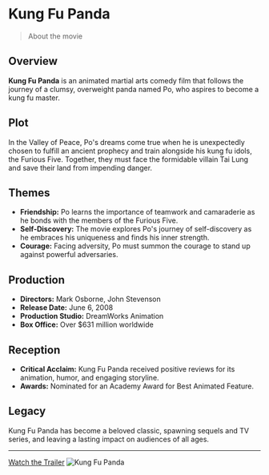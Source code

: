 # Kung Fu Panda
> About the movie
## Overview
**Kung Fu Panda** is an animated martial arts comedy film that follows the journey of a clumsy, overweight panda named Po,
who aspires to become a kung fu master.

## Plot
In the Valley of Peace, Po's dreams come true when he is unexpectedly chosen to fulfill an ancient prophecy and train alongside 
his kung fu idols, the Furious Five. Together, they must face the formidable villain Tai Lung and save their land from impending danger.

## Themes
- **Friendship:** Po learns the importance of teamwork and camaraderie as he bonds with the members of the Furious Five.
- **Self-Discovery:** The movie explores Po's journey of self-discovery as he embraces his uniqueness and finds his inner strength.
- **Courage:** Facing adversity, Po must summon the courage to stand up against powerful adversaries.

## Production
- **Directors:** Mark Osborne, John Stevenson
- **Release Date:** June 6, 2008
- **Production Studio:** DreamWorks Animation
- **Box Office:** Over $631 million worldwide

## Reception
- **Critical Acclaim:** Kung Fu Panda received positive reviews for its animation, humor, and engaging storyline.
- **Awards:** Nominated for an Academy Award for Best Animated Feature.

## Legacy
Kung Fu Panda has become a beloved classic, spawning sequels and TV series, and leaving a lasting impact on audiences of all ages.

---
[Watch the Trailer](https://www.example.com)
![Kung Fu Panda](kungfupanda.png)

